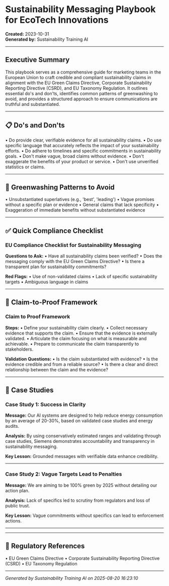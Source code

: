 # Sustainability Messaging Playbook for EcoTech Innovations

**Created:** 2023-10-31  
**Generated by:** Sustainability Training AI

---

## Executive Summary

This playbook serves as a comprehensive guide for marketing teams in the European Union to craft credible and compliant sustainability claims in alignment with the EU Green Claims Directive, Corporate Sustainability Reporting Directive (CSRD), and EU Taxonomy Regulation. It outlines essential do's and don'ts, identifies common patterns of greenwashing to avoid, and provides a structured approach to ensure communications are truthful and substantiated.

---

## 📋 Do's and Don'ts

• Do provide clear, verifiable evidence for all sustainability claims.
• Do use specific language that accurately reflects the impact of your sustainability efforts.
• Do adhere to timelines and specific commitments in sustainability goals.
• Don't make vague, broad claims without evidence.
• Don't exaggerate the benefits of your product or service.
• Don't use unverified statistics or claims.

---

## 🚨 Greenwashing Patterns to Avoid

• Unsubstantiated superlatives (e.g., 'best', 'leading')
• Vague promises without a specific plan or evidence
• General claims that lack specificity
• Exaggeration of immediate benefits without substantiated evidence

---

## ✅ Quick Compliance Checklist

### EU Compliance Checklist for Sustainability Messaging

**Questions to Ask:**
• Have all sustainability claims been verified?
• Does the messaging comply with the EU Green Claims Directive?
• Is there a transparent plan for sustainability commitments?

**Red Flags:**
• Use of non-validated claims
• Lack of specific sustainability targets
• Ambiguous language in claims


---

## 🔄 Claim-to-Proof Framework

### Claim to Proof Framework

**Steps:**
• Define your sustainability claim clearly.
• Collect necessary evidence that supports the claim.
• Ensure that the evidence is externally validated.
• Articulate the claim focusing on what is measurable and achievable.
• Prepare to communicate the claim transparently to stakeholders.

**Validation Questions:**
• Is the claim substantiated with evidence?
• Is the evidence credible and from a reliable source?
• Is there a clear and direct relationship between the claim and the evidence?


---

## 📖 Case Studies

### Case Study 1: Success in Clarity

**Message:** Our AI systems are designed to help reduce energy consumption by an average of 20-30%, based on validated case studies and energy audits.

**Analysis:** By using conservatively estimated ranges and validating through case studies, Siemens demonstrates accountability and transparency in sustainability messaging.

**Key Lesson:** Grounded messages with verifiable data enhance credibility.

---

### Case Study 2: Vague Targets Lead to Penalties

**Message:** We are aiming to be 100% green by 2025 without detailing our action plan.

**Analysis:** Lack of specifics led to scrutiny from regulators and loss of public trust.

**Key Lesson:** Vague commitments without specifics can lead to enforcement actions.

---



---

## 📄 Regulatory References

• EU Green Claims Directive
• Corporate Sustainability Reporting Directive (CSRD)
• EU Taxonomy Regulation

---

*Generated by Sustainability Training AI on 2025-08-20 16:23:10*
